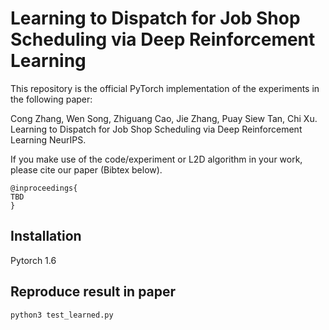 # Learning to Dispatch for Job Shop Scheduling via Deep Reinforcement Learning

This repository is the official PyTorch implementation of the experiments in the following paper: 

Cong Zhang, Wen Song, Zhiguang Cao, Jie Zhang, Puay Siew Tan, Chi Xu. Learning to Dispatch for Job Shop Scheduling via Deep Reinforcement Learning NeurIPS.  


If you make use of the code/experiment or L2D algorithm in your work, please cite our paper (Bibtex below).
```
@inproceedings{
TBD
}
```

## Installation
Pytorch 1.6

## Reproduce result in paper
```
python3 test_learned.py
```
